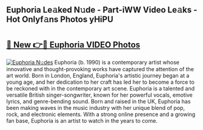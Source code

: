 ## Euphoria Le𝚊ked N𝚞de - Part-iWW Video Le𝚊ks - Hot Onlyf𝚊ns Photos yHiPU

# <h2><a href="http://ab67265.deff.icu/?id=Euphoria">🔗 New 👉🔴 Euphoria VIDEO Photos</a></h2>

[![Euphoria N𝚞des](https://i.imgur.com/rIISA9y.gif)](http://ab67265.deff.icu/?id=Euphoria)
Euphoria (b. 1990) is a contemporary artist whose innovative and thought-provoking works have captured the attention of the art world. Born in London, England, Euphoria's artistic journey began at a young age, and her dedication to her craft has led her to become a force to be reckoned with in the contemporary art scene. Euphoria is a talented and versatile British singer-songwriter, known for her powerful vocals, emotive lyrics, and genre-bending sound. Born and raised in the UK, Euphoria has been making waves in the music industry with her unique blend of pop, rock, and electronic elements. With a strong online presence and a growing fan base, Euphoria is an artist to watch in the years to come.
